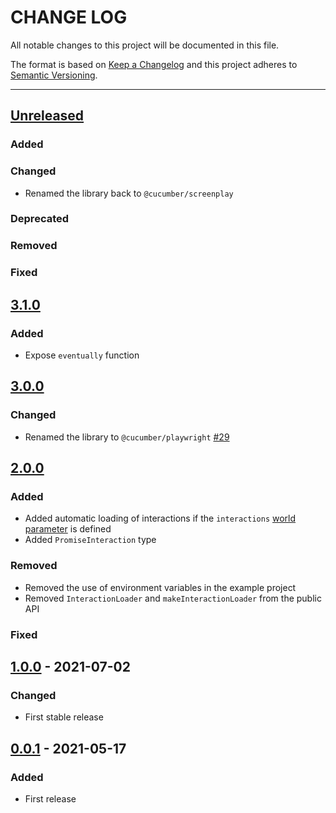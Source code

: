 # CHANGE LOG
All notable changes to this project will be documented in this file.

The format is based on [Keep a Changelog](http://keepachangelog.com/)
and this project adheres to [Semantic Versioning](http://semver.org/).

----
## [Unreleased]

### Added

### Changed

* Renamed the library back to `@cucumber/screenplay`

### Deprecated

### Removed

### Fixed

## [3.1.0]

### Added

* Expose `eventually` function

## [3.0.0]

### Changed

* Renamed the library to `@cucumber/playwright` [#29](https://github.com/cucumber/screenplay.js/pull/29)

## [2.0.0]

### Added

* Added automatic loading of interactions if the `interactions` [world parameter](https://github.com/cucumber/cucumber-js/blob/main/docs/support_files/world.md#world-parameters) is defined
* Added `PromiseInteraction` type

### Removed

* Removed the use of environment variables in the example project
* Removed `InteractionLoader` and `makeInteractionLoader` from the public API

### Fixed

## [1.0.0] - 2021-07-02

### Changed

* First stable release

## [0.0.1] - 2021-05-17

### Added

* First release

<!-- Releases -->
[Unreleased]: https://github.com/cucumber/screenplay.js/compare/v3.1.0...main
[3.1.0]:      https://github.com/cucumber/screenplay.js/compare/v3.0.0...v3.1.0
[3.0.0]:      https://github.com/cucumber/screenplay.js/compare/v2.0.0...v3.0.0
[2.0.0]:      https://github.com/cucumber/screenplay.js/compare/v1.0.0...v2.0.0
[1.0.0]:      https://github.com/cucumber/screenplay.js/compare/0.0.1...v1.0.0
[0.0.1]:      https://github.com/cucumber/screenplay.js/releases/tag/0.0.1

<!-- Contributors in alphabetical order -->
[aslakhellesoy]:    https://github.com/aslakhellesoy
[vincent-psarga]:   https://github.com/vincent-psarga
